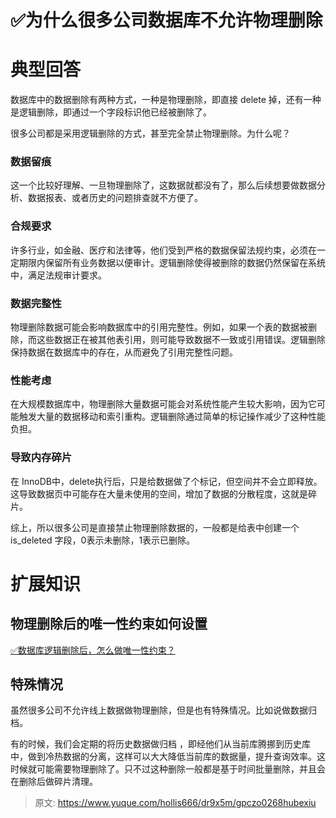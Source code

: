 # ✅为什么很多公司数据库不允许物理删除


# 典型回答
数据库中的数据删除有两种方式，一种是物理删除，即直接 delete 掉，还有一种是逻辑删除，即通过一个字段标识他已经被删除了。

很多公司都是采用逻辑删除的方式，甚至完全禁止物理删除。为什么呢？


### 数据留痕

这一个比较好理解、一旦物理删除了，这数据就都没有了，那么后续想要做数据分析、数据报表、或者历史的问题排查就不方便了。


### 合规要求

许多行业，如金融、医疗和法律等，他们受到严格的数据保留法规约束，必须在一定期限内保留所有业务数据以便审计。逻辑删除使得被删除的数据仍然保留在系统中，满足法规审计要求。


### **数据完整性**
物理删除数据可能会影响数据库中的引用完整性。例如，如果一个表的数据被删除，而这些数据正在被其他表引用，则可能导致数据不一致或引用错误。逻辑删除保持数据在数据库中的存在，从而避免了引用完整性问题。


### 性能考虑
在大规模数据库中，物理删除大量数据可能会对系统性能产生较大影响，因为它可能触发大量的数据移动和索引重构。逻辑删除通过简单的标记操作减少了这种性能负担。



### 导致内存碎片
在 InnoDB中，delete执行后，只是给数据做了个标记，但空间并不会立即释放。这导致数据页中可能存在大量未使用的空间，增加了数据的分散程度，这就是碎片。

综上，所以很多公司是直接禁止物理删除数据的，一般都是给表中创建一个 is_deleted 字段，0表示未删除，1表示已删除。


# 扩展知识


## 物理删除后的唯一性约束如何设置

[✅数据库逻辑删除后，怎么做唯一性约束？](https://www.yuque.com/hollis666/dr9x5m/uwumrs9gs9x422k7?view=doc_embed)


## 特殊情况

虽然很多公司不允许线上数据做物理删除，但是也有特殊情况。比如说做数据归档。

有的时候，我们会定期的将历史数据做归档 ，即经他们从当前库腾挪到历史库中，做到冷热数据的分离，这样可以大大降低当前库的数据量，提升查询效率。这时候就可能需要物理删除了。只不过这种删除一般都是基于时间批量删除，并且会在删除后做碎片清理。


> 原文: <https://www.yuque.com/hollis666/dr9x5m/gpczo0268hubexiu>